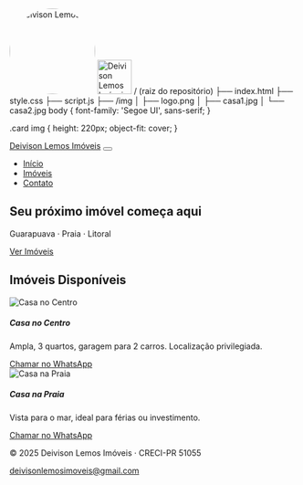 <img src="img/perfil.jpg" alt="Deivison Lemos" style="border-radius:50%; width:150px;">
<img src="img/logo.png" alt="Deivison Lemos Imóveis" style="height:60px;">
/ (raiz do repositório)
 ├── index.html
 ├── style.css
 ├── script.js
 ├── /img
 │     ├── logo.png
 │     ├── casa1.jpg
 │     └── casa2.jpg
body {
  font-family: 'Segoe UI', sans-serif;
}

.card img {
  height: 220px;
  object-fit: cover;
}
<!DOCTYPE html>
<html lang="pt-BR">
<head>
  <meta charset="UTF-8">
  <meta name="viewport" content="width=device-width, initial-scale=1.0">
  <title>Deivison Lemos Imóveis</title>
  <link href="https://cdn.jsdelivr.net/npm/bootstrap@5.3.3/dist/css/bootstrap.min.css" rel="stylesheet">
  <link rel="stylesheet" href="style.css">
</head>
<body>
  <!-- Navbar -->
  <nav class="navbar navbar-expand-lg navbar-dark bg-dark">
    <div class="container">
      <a class="navbar-brand fw-bold" href="#">Deivison Lemos Imóveis</a>
      <button class="navbar-toggler" type="button" data-bs-toggle="collapse" data-bs-target="#menu">
        <span class="navbar-toggler-icon"></span>
      </button>
      <div class="collapse navbar-collapse" id="menu">
        <ul class="navbar-nav ms-auto">
          <li class="nav-item"><a class="nav-link active" href="#">Início</a></li>
          <li class="nav-item"><a class="nav-link" href="#imoveis">Imóveis</a></li>
          <li class="nav-item"><a class="nav-link" href="#contato">Contato</a></li>
        </ul>
      </div>
    </div>
  </nav>

  <!-- Hero Banner -->
  <section class="bg-dark text-light text-center p-5">
    <h1 class="display-5">Seu próximo imóvel começa aqui</h1>
    <p class="lead">Guarapuava · Praia · Litoral</p>
    <a href="#imoveis" class="btn btn-warning btn-lg mt-3">Ver Imóveis</a>
  </section>

  <!-- Imóveis -->
  <section id="imoveis" class="container my-5">
    <h2 class="text-center mb-4">Imóveis Disponíveis</h2>
    <div class="row g-4">
      <div class="col-md-4">
        <div class="card shadow">
          <img src="img/casa1.jpg" class="card-img-top" alt="Casa no Centro">
          <div class="card-body">
            <h5 class="card-title">Casa no Centro</h5>
            <p class="card-text">Ampla, 3 quartos, garagem para 2 carros. Localização privilegiada.</p>
            <a href="https://wa.me/5542988368121" class="btn btn-outline-success w-100">Chamar no WhatsApp</a>
          </div>
        </div>
      </div>
      <div class="col-md-4">
        <div class="card shadow">
          <img src="img/casa2.jpg" class="card-img-top" alt="Casa na Praia">
          <div class="card-body">
            <h5 class="card-title">Casa na Praia</h5>
            <p class="card-text">Vista para o mar, ideal para férias ou investimento.</p>
            <a href="https://wa.me/5542988368121" class="btn btn-outline-success w-100">Chamar no WhatsApp</a>
          </div>
        </div>
      </div>
    </div>
  </section>

  <!-- Contato -->
  <footer id="contato" class="bg-dark text-light text-center p-4">
    <p class="mb-1">© 2025 Deivison Lemos Imóveis · CRECI-PR 51055</p>
    <a href="mailto:deivisonlemosimoveis@gmail.com" class="text-warning">deivisonlemosimoveis@gmail.com</a>
  </footer>

  <script src="https://cdn.jsdelivr.net/npm/bootstrap@5.3.3/dist/js/bootstrap.bundle.min.js"></script>
</body>
</html><!--
Arquivo: site_imobiliario.html
O que fazer:![WhatsApp Image 2025-09-09 at 09 28 58](https://github.com/user-attachments/assets/c3c0a3ff-c974-47d0-b52d-4cacafd528ff)

1) Coloque este arquivo no seu repositório GitHub Pages (pasta root ou branch gh-pages).
2) Crie a pasta /assets e envie seu logo como assets/logo.png (use o nome exato) e a imagem de fundo como assets/logo-bg.jpg (opcional).
3) Se quiser atualizar os imóveis sem mexer no HTML, crie properties.json na raiz do site (exemplo já embutido).
4) Alterar telefone/email: procure as constantes PHONE e EMAIL no script abaixo.

Este arquivo é responsivo, moderno, usa paleta marrom+dourado do seu logo e permite filtros: compra/locação, tipo e cidade.
-->

<!doctype html>
<html lang="pt-BR">
<head>
  <meta charset="utf-8">
  <meta name="viewport" content="width=device-width,initial-scale=1">
  <title>Deivison Lemos Imóveis</title>
  <meta name="description" content="Imóveis - Deivison Lemos Imóveis">
  <style>
    :root{
      --marrom:#8B5E3C; /* fundo */
      --marrom-esc:#5A3825;
      --dourado:#D4AF37; /* destaque */
      --branco:#ffffff;
      --cinza:#f3f3f3;
      --card-shadow: 0 6px 18px rgba(34,34,34,0.08);
      --radius:12px;
      --maxw:1100px;
    }
    *{box-sizing:border-box}
    body{font-family:Segoe UI, Roboto, Arial, sans-serif;margin:0;color:#222;background:linear-gradient(180deg,var(--cinza) 0%, #fff 100%)}

    /* header */
    header{background:var(--marrom);color:var(--branco);padding:20px 12px}
    .wrap{max-width:var(--maxw);margin:0 auto}
    .topbar{display:flex;align-items:center;justify-content:space-between;gap:12px}
    .brand{display:flex;align-items:center;gap:14px}
    .brand img{height:56px;width:56px;object-fit:contain;border-radius:8px;background:var(--branco)}
    .brand h1{font-size:20px;margin:0}
    nav a{color:var(--branco);text-decoration:none;margin-left:18px;font-weight:600}

    /* hero */
    .hero{background:var(--marrom-esc);color:var(--branco);padding:36px 12px;border-bottom:6px solid rgba(0,0,0,0.05)}
    .hero-inner{display:flex;align-items:center;gap:24px;flex-wrap:wrap}
    .hero-title{flex:1}
    .hero-title h2{margin:0;font-size:28px}
    .hero-title p{margin:6px 0 0}
    .hero-logo{width:140px;height:120px;background-image:url('assets/logo-bg.jpg');background-size:cover;background-position:center;border-radius:10px;box-shadow:var(--card-shadow)}

    /* filtros */
    .filters{background:var(--cinza);padding:18px;border-radius:10px;margin-top:14px;display:flex;gap:12px;flex-wrap:wrap}
    .filters select,.filters input{padding:10px;border-radius:8px;border:1px solid #ddd;min-width:160px}
    .filters .btn{background:var(--dourado);border:none;padding:10px 16px;border-radius:8px;font-weight:700;cursor:pointer}

    /* grid imóveis */
    main{padding:40px 12px}
    .grid{display:grid;grid-template-columns:repeat(3,1fr);gap:20px;max-width:var(--maxw);margin:0 auto}
    .card{background:var(--branco);padding:18px;border-radius:var(--radius);box-shadow:var(--card-shadow);display:flex;flex-direction:column;align-items:center;text-align:center}
    .card img{height:120px;width:100%;object-fit:cover;border-radius:8px;margin-bottom:12px}
    .card h3{margin:6px 0 4px}
    .card p{margin:6px 0;color:#666}
    .price{font-weight:800;color:var(--marrom-esc);margin:8px 0}
    .wa{background:linear-gradient(180deg,#13b159,#10a64f);color:#fff;padding:10px 14px;border-radius:8px;text-decoration:none;font-weight:700;display:inline-block}

    /* footer */
    footer{background:var(--marrom);color:var(--branco);padding:24px 12px;margin-top:30px}
    footer .foot-inner{max-width:var(--maxw);margin:0 auto;display:flex;justify-content:space-between;align-items:center}

    /* responsivo */
    @media (max-width:1000px){.grid{grid-template-columns:repeat(2,1fr)}.brand img{height:48px;width:48px}}
    @media (max-width:700px){.grid{grid-template-columns:1fr}.hero-inner{flex-direction:column;align-items:flex-start}.hero-logo{width:100%;height:140px}}

    /* destaque dourado para títulos */
    .gold{color:var(--dourado)}
  </style>
</head>
<body>
  <header>
    <div class="wrap topbar">
      <div class="brand">
        <img src="assets/logo.png" alt="logo">
        <div>
          <h1>Deivison Lemos Imóveis</h1>
          <div style="font-size:13px;opacity:0.9">Guarapuava • Praia — Compra e Locação</div>
        </div>
      </div>
      <nav>
        <a href="#inicio">Início</a>
        <a href="#imoveis">Imóveis</a>
        <a href="#contato">Contato</a>
      </nav>
    </div>
  </header>

  <section class="hero">
    <div class="wrap hero-inner">
      <div class="hero-title">
        <h2 class="gold">Seu próximo imóvel começa aqui</h2>
        <p>Filtro rápido, lista de imóveis na página inicial e contato com um clique no WhatsApp.</p>
        <div class="filters" style="margin-top:12px">
          <select id="transType" aria-label="Compra ou Locação">
            <option value="">Compra ou Locação</option>
            <option value="compra">Compra</option>
            <option value="locacao">Locação</option>
          </select>
          <select id="tipo" aria-label="Tipo de imóvel">
            <option value="">Tipo (Casa, Apartamento, Terreno)</option>
            <option value="casa">Casa</option>
            <option value="apartamento">Apartamento</option>
            <option value="terreno">Terreno</option>
            <option value="mansao">Mansão</option>
          </select>
          <select id="cidade" aria-label="Cidade">
            <option value="">Cidade (Guarapuava ou Praia)</option>
            <option value="guarapuava">Guarapuava</option>
            <option value="praia">Praia</option>
          </select>
          <input id="search" placeholder="Procurar por nome ou detalhe" />
          <button class="btn" id="buscar">Buscar</button>
          <button class="btn" id="limpar">Limpar</button>
        </div>
      </div>
      <div class="hero-logo" title="Logo de fundo"></div>
    </div>
  </section>

  <main id="imoveis">
    <div class="wrap" style="text-align:center;margin-bottom:22px">
      <h2 style="margin:0;font-size:26px">Imóveis Disponíveis</h2>
      <p style="color:#666;margin-top:6px">Clique em "Falar no WhatsApp" para entrar em contato direto.</p>
    </div>

    <div class="grid wrap" id="grid"></div>

    <div style="max-width:var(--maxw);margin:28px auto;text-align:center;color:#666">
      <small>Para adicionar ou editar imóveis: abra o arquivo <code>properties.json</code> na raiz do site e atualize os dados (ex: título, preço, cidade, tipo, foto).</small>
    </div>
  </main>

  <footer id="contato">
    <div class="foot-inner wrap">
      <div>
        <strong>Deivison Lemos Imóveis</strong>
        <div style="font-size:14px;margin-top:6px">Telefone/WhatsApp: <span id="phone-footer"></span></div>
        <div style="font-size:13px;margin-top:6px">Email: <span id="email-footer"></span></div>
      </div>
      <div>© 2025 Deivison Lemos Imóveis. Todos os direitos reservados.</div>
    </div>
  </footer>

  <script>
    // === CONFIGURE AQUI ===
    const PHONE = "+55 42 98836-8121"; // formato para WhatsApp
    const EMAIL = "deivisonlemosimoveis@gmail.com";
    // =======================

    document.getElementById('phone-footer').innerText = PHONE;
    document.getElementById('email-footer').innerText = EMAIL;

    // Exemplo de imóveis. Você pode substituir criando um arquivo properties.json na raiz com o mesmo formato.
    const defaultProperties = [
      {
        "id":1,
        "title":"Casa no Centro",
        "description":"3 quartos, 2 banheiros, garagem para 2 carros.",
        "price":"R$ 350.000",
        "type":"casa",
        "trans":"compra",
        "city":"guarapuava",
        "image":"https://images.unsplash.com/photo-1560185127-6a1ff0b3a9c1?auto=format&fit=crop&w=800&q=60"
      },
      {
        "id":2,
        "title":"Apartamento Moderno",
        "description":"2 quartos, 1 suíte, vista panorâmica.",
        "price":"R$ 280.000",
        "type":"apartamento",
        "trans":"compra",
        "city":"praia",
        "image":"https://images.unsplash.com/photo-1570129477492-45c003edd2be?auto=format&fit=crop&w=800&q=60"
      },
      {
        "id":3,
        "title":"Mansão de Luxo",
        "description":"5 suítes, piscina, área gourmet.",
        "price":"R$ 1.200.000",
        "type":"mansao",
        "trans":"compra",
        "city":"praia",
        "image":"https://images.unsplash.com/photo-1600585154340-be6161a56a0c?auto=format&fit=crop&w=800&q=60"
      }
    ];

    // Tenta carregar properties.json (se existir). Se não, usa defaultProperties.
    async function loadProperties(){
      try{
        const resp = await fetch('properties.json', {cache:'no-store'});
        if(!resp.ok) throw new Error('no json');
        const data = await resp.json();
        return data;
      }catch(e){
        return defaultProperties;
      }
    }

    function createCard(p){
      const div = document.createElement('div');
      div.className = 'card';
      div.innerHTML = `\n        <img src="${p.image}" alt="${escapeHtml(p.title)}">\n        <h3 class="gold">${escapeHtml(p.title)}</h3>\n        <p>${escapeHtml(p.description)}</p>\n        <div class="price">${escapeHtml(p.price)}</div>\n        <a class="wa" href="https://wa.me/${phoneForWa(PHONE)}?text=${encodeURIComponent('Olá Deivison! Tenho interesse no imóvel: '+p.title)}" target="_blank">Falar no WhatsApp</a>\n      `;
      return div;
    }

    function phoneForWa(ph){
      // remove espaços, parênteses, traços
      return ph.replace(/[^+0-9]/g,'').replace(/^\+/, '');
    }

    function escapeHtml(s){
      return String(s).replace(/[&<>\"]/g, function(c){return{'&':'&amp;','<':'&lt;','>':'&gt;','"':'&quot;'}[c];});
    }

    function renderGrid(props){
      const grid = document.getElementById('grid');
      grid.innerHTML = '';
      if(!props || props.length===0){
        grid.innerHTML = '<div style="grid-column:1/-1;text-align:center;color:#666;padding:40px">Nenhum imóvel encontrado.</div>';
        return;
      }
      props.forEach(p=>{
        grid.appendChild(createCard(p));
      });
    }

    // filtros
    function applyFilters(all){
      const trans = document.getElementById('transType').value;
      const tipo  = document.getElementById('tipo').value;
      const cidade = document.getElementById('cidade').value;
      const term = document.getElementById('search').value.trim().toLowerCase();
      const filtered = all.filter(p=>{
        if(trans && p.trans!==trans) return false;
        if(tipo && p.type!==tipo) return false;
        if(cidade && p.city!==cidade) return false;
        if(term){
          const t = (p.title+' '+p.description+' '+p.price).toLowerCase();
          if(!t.includes(term)) return false;
        }
        return true;
      });
      renderGrid(filtered);
    }

    // eventos
    document.getElementById('buscar').addEventListener('click', async ()=>{ applyFilters(window._ALL_PROPS || []); });
    document.getElementById('limpar').addEventListener('click', ()=>{ document.getElementById('transType').value='';document.getElementById('tipo').value='';document.getElementById('cidade').value='';document.getElementById('search').value=''; renderGrid(window._ALL_PROPS || []); });

    // pesquisa ao digitar Enter
    document.getElementById('search').addEventListener('keydown', (e)=>{ if(e.key==='Enter') applyFilters(window._ALL_PROPS || []);});

    // inicia
    (async ()=>{
      const props = await loadProperties();
      window._ALL_PROPS = props;
      renderGrid(props);
    })();
  </script>
</body>
</html>

[blackbox-output-code-UG5WW4TER5.txt](https://github.com/user-attachments/files/22176111/blackbox-output-code-UG5WW4TER5.txt)
# Deivison Lemos Imóveis

Site simples para venda de imóveis, desenvolvido em HTML, CSS e JavaScript puro. O site apresenta uma lista de imóveis disponíveis, seção sobre a imobiliária e formulário de contato.

## Funcionalidades

- Exibição de imóveis com fotos, descrição e preço.
- Formulário de contato com campo oculto para indicar interesse no imóvel.
- Layout responsivo para dispositivos móveis e desktop.
- Navegação simples com menu fixo.

## Como usar

1. Abra o arquivo `index.html` em qualquer navegador moderno.
2. Navegue pelas seções: Imóveis, Sobre e Contato.
3. Clique em "Quero Saber Mais" em qualquer imóvel para preencher automaticamente o formulário de contato com o imóvel selecionado.
4. Preencha o formulário e envie a mensagem (no exemplo atual, o envio é simulado).

## Como publicar

### Opção 1: GitHub Pages (gratuito)

- Crie um repositório no GitHub.
- Faça upload do arquivo `index.html`.
- Ative o GitHub Pages nas configurações do repositório.
- Configure seu domínio personalizado no GitHub Pages e no Registro.br.

### Opção 2: Hospedagem paga

- Contrate um serviço de hospedagem (ex: Hostinger, Locaweb).
- Faça upload do arquivo `index.html` para a pasta pública (ex: public_html).
- Configure o domínio para apontar para a hospedagem via DNS.

## Personalização

- Substitua as imagens dos imóveis pelos seus próprios arquivos.
- Ajuste textos e preços conforme necessário.
- Para envio real do formulário, integre com serviços como Formspree, EmailJS ou crie backend próprio.

## Contato

Para dúvidas ou suporte, entre em contato:

- Email: contato@deivisonlemosimoveis.com.br
- Telefone: (42) 98836-8121
---

© 2024 Deivison Lemos Imóveis - Todos os direitos reservados.
        [
          {
            "id":1,
            "title":"Casa no Centro",
            "description":"3 quartos, 2 banheiros, garagem para 2 carros.",
            "price":"R$ 350.000",
            "type":"casa",
            "trans":"compra",
            "city":"guarapuava",
            "image":"https://images.unsplash.com/photo-1560185127-6a1ff0b3a9c1?auto=format&fit=crop&w=800&q=60"
          },
          {
            "id":2,
            "title":"Apartamento Moderno",
            "description":"2 quartos, 1 suíte, vista panorâmica.",
            "price":"R$ 280.000",
            "type":"apartamento",
            "trans":"compra",
            "city":"praia",
            "image":"https://images.unsplash.com/photo-1570129477492-45c003edd2be?auto=format&fit=crop&w=800&q=60"
          }
          // Adicione mais imóveis aqui
        ]
        
